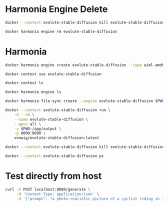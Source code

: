 # Harmonia Engine Delete

```sh
docker --context evolute-stable-diffusion kill evolute-stable-diffusion
```

```sh
docker harmonia engine rm evolute-stable-diffusion
```

# Harmonia

```sh
docker harmonia engine create evolute-stable-diffusion --type aiml-amd64
```

```sh
docker context use evolute-stable-diffusion
```

```sh
docker context ls
```

```sh
docker harmonia engine ls
```

```sh
docker harmonia file-sync create --engine evolute-stable-diffusion $PWD
```

```sh
docker --context evolute-stable-diffusion run \
    -d --rm \
    --name evolute-stable-diffusion \
    --gpus all \
    -v $PWD:/app/output \
    -p 8000:8000 \
    vonwig/evolute-stable-diffusion:latest
```

```sh
docker --context evolute-stable-diffusion kill evolute-stable-diffusion
```

```sh
docker --context evolute-stable-diffusion ps
```

# Test directly from host

```sh
curl -X POST localhost:8000/generate \
     -H 'Content-Type: application/json' \
     -d '{"prompt": "a photo-realistic picture of a cyclist riding in Iceland. Use the style of Ray man.", "height": 512, "width": 512, "num_inference_steps": 50}'
```

